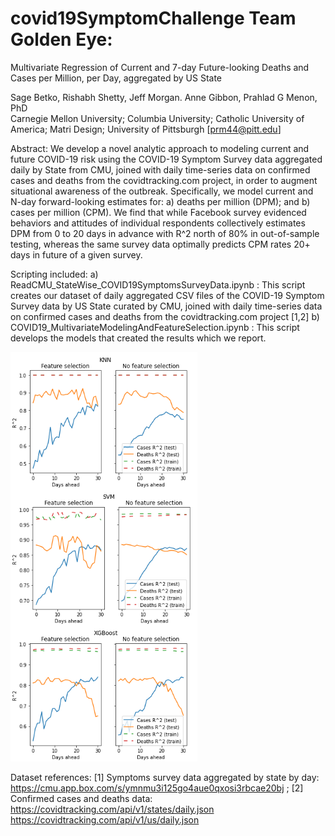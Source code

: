 # covid19SymptomChallenge Team Golden Eye:

Multivariate Regression of Current and 7-day Future-looking Deaths and Cases per Million, per Day, aggregated by US State

Sage Betko, Rishabh Shetty, Jeff Morgan. Anne Gibbon, Prahlad G Menon, PhD  
Carnegie Mellon University; Columbia University; Catholic University of America; Matri Design; University of Pittsburgh [prm44@pitt.edu]

Abstract: We develop a novel analytic approach to modeling current and future COVID-19 risk using the COVID-19 Symptom Survey data aggregated daily by State from CMU, joined with daily time-series data on confirmed cases and deaths  from the covidtracking.com project, in order to augment situational awareness of the outbreak. 
Specifically, we model current and N-day forward-looking estimates for: a) deaths per million (DPM); and b) cases per million (CPM). We find that while Facebook survey evidenced behaviors and attitudes of individual respondents collectively estimates DPM from 0 to 20 days in advance with R^2 north of 80% in out-of-sample testing, whereas the same survey data optimally predicts CPM rates 20+ days in future of a given survey. 

Scripting included:
a) ReadCMU_StateWise_COVID19SymptomsSurveyData.ipynb :  This script creates our dataset of daily aggregated CSV files of the COVID-19 Symptom Survey data by US State curated by CMU, joined with daily time-series data on confirmed cases and deaths  from the covidtracking.com project [1,2] 
b) COVID19_MultivariateModelingAndFeatureSelection.ipynb : This script develops the models that created the results which we report. 

![Results from KNN, SVM and XGBoost regression modeling of DPM and CPM N=0 to N=30 days in future](Result01.png)

Dataset references:
[1] Symptoms survey data aggregated by state by day: https://cmu.app.box.com/s/ymnmu3i125go4aue0qxosi3rbcae20bj ;
[2] Confirmed cases and deaths data:  https://covidtracking.com/api/v1/states/daily.json https://covidtracking.com/api/v1/us/daily.json

